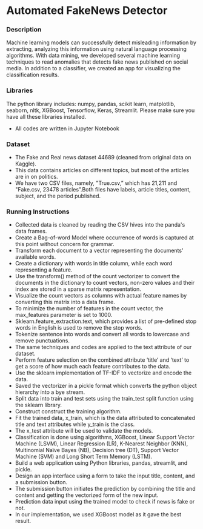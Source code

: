 #  Automated FakeNews Detector #

### Description ###
Machine learning models can successfully detect misleading information by extracting,
analyzing this information using natural language processing algorithms. With data
mining, we developed several machine learning techniques to read anomalies that
detects fake news published on social media. In addition to a classifier, we 
created an app for visualizing the classification results.



### Libraries
The python library includes: numpy, pandas, scikit learn, matplotlib, seaborn, nltk, XGBoost, Tensorflow, Keras, Streamlit.
Please make sure you have all these libraries installed.
- All codes are written in Jupyter Notebook

### Dataset

 * The Fake and Real news dataset 44689 (cleaned from original data on Kaggle).
 * This data contains articles on different topics, but most of the articles are in on politics.
 * We have two CSV files, namely, "True.csv,” which has 21,211 and "Fake.csv, 23478 articles”.Both files have labels, article titles,
content, subject, and the period published.
 
### Running Instructions

- Collected data is cleaned by reading the CSV hives into the panda's data frames.
- Create a Bag-of-word Model where occurrence of words is captured at this point without concern for grammar.
- Transform each document to a vector representing the documents' available words.
- Create a dictionary with words in title column, while each word representing a feature.
- Use the transform() method of the count vectorizer to convert the documents in the dictionary to count vectors, non-zero values and their index are stored in a sparse matrix representation.
- Visualize the count vectors as columns with actual feature names by converting this matrix into a data frame.
- To minimize the number of features in the count vector, the max_features parameter is set to 1000.
- Sklearn.feature_extraction.text, which provides a list of pre-defined stop words in English is used to remove the stop words.
- Tokenize sentence into words and convert all words to lowercase and remove punctuations.
- The same techniques and codes are applied to the text attribute of our dataset.
- Perform feature selection on the combined attribute ‘title’ and ‘text’ to get a score of how much each feature contributes to the data.
- Use the sklearn implementation of TF-IDF to vectorize and encode the data.
- Saved the vectorizer in a pickle format which converts the python object hierarchy into a bye stream.
- Split data into train and test sets using the train_test split function using the sklearn library.
- Construct construct the training algorithm.
- Fit the trained data, x_train, which is the data attributed to concatenated title and text attributes while y_train is the class.
- The x_test attribute will be used to validate the models.
- Classification is done using algorithms, XGBoost, Linear Support Vector Machine (LSVM), Linear Regression (LR), K-Nearest Neighbor (KNN), Multinomial Naïve Bayes (NB), Decision tree (DT), Support Vector Machine (SVM) and Long Short Term Memory (LSTM).
- Build a web application using Python libraries, pandas, streamlit, and pickle.
- Design an app interface using a form to take the input title, content, and a submission button.
- The submission button initiates the prediction by combining the title and content and getting the vectorized form of the new input.
- Prediction data input using the trained model to check if news is fake or not.
- In our implementation, we used XGBoost model as it gave the best result.
